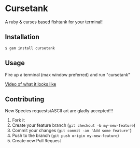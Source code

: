 # Cursetank

A ruby & curses based fishtank for your terminal!

## Installation

    $ gem install cursetank

## Usage

Fire up a terminal (max window preferred) and run "cursetank"

[Video of what it looks like](https://vimeo.com/52319135)

## Contributing

New Species requests/ASCII art are gladly accepted!!!

1. Fork it
2. Create your feature branch (`git checkout -b my-new-feature`)
3. Commit your changes (`git commit -am 'Add some feature'`)
4. Push to the branch (`git push origin my-new-feature`)
5. Create new Pull Request
